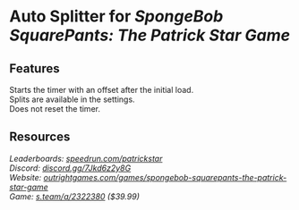 # Auto Splitter for ***SpongeBob SquarePants: The Patrick Star Game***
## Features
Starts the timer with an offset after the initial load.  
Splits are available in the settings.  
Does not reset the timer.

## Resources
*Leaderboards: [speedrun.com/patrickstar](https://speedrun.com/patrickstar)*  
*Discord: [discord.gg/7Jkd6z2y8G](https://discord.gg/7Jkd6z2y8G)*  
*Website: [outrightgames.com/games/spongebob-squarepants-the-patrick-star-game](https://outrightgames.com/games/spongebob-squarepants-the-patrick-star-game)*  
*Game: [s.team/a/2322380](https://s.team/a/2322380) ($39.99)*
